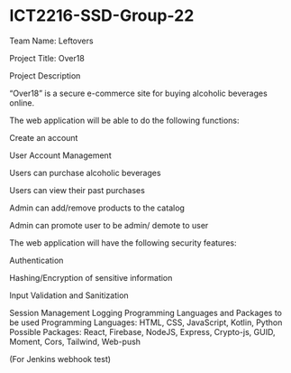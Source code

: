 # ICT2216-SSD-Group-22

Team Name: Leftovers

Project Title: Over18

Project Description

“Over18” is a secure e-commerce site for buying alcoholic beverages online.

The web application will be able to do the following functions:

Create an account

User Account Management

Users can purchase alcoholic beverages

Users can view their past purchases

Admin can add/remove products to the catalog

Admin can promote user to be admin/ demote to user

The web application will have the following security features:

Authentication

Hashing/Encryption of sensitive information

Input Validation and Sanitization

Session Management
Logging
Programming Languages and Packages to be used
Programming Languages: HTML, CSS, JavaScript, Kotlin, Python
Possible Packages: React, Firebase, NodeJS, Express, Crypto-js, GUID, Moment, Cors, Tailwind, Web-push

(For Jenkins webhook test)
